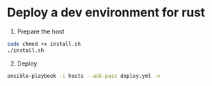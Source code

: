# Deploy a dev environment for rust

1. Prepare the host
```sh
sudo chmod +x install.sh
./install.sh
```

2. Deploy
```sh
ansible-playbook -i hosts --ask-pass deploy.yml -v
```
